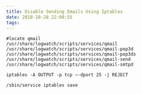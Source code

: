 ```yaml
---
title: Disable Sending Emails Using Iptables
date: 2018-10-28 22:08:55
tags:
---
```



    #locate qmail 
    /usr/share/logwatch/scripts/services/qmail 
    /usr/share/logwatch/scripts/services/qmail-pop3d 
    /usr/share/logwatch/scripts/services/qmail-pop3ds 
    /usr/share/logwatch/scripts/services/qmail-send 
    /usr/share/logwatch/scripts/services/qmail-smtpd 
    
    iptables -A OUTPUT -p tcp –-dport 25 -j REJECT 

    /sbin/service iptables save 
